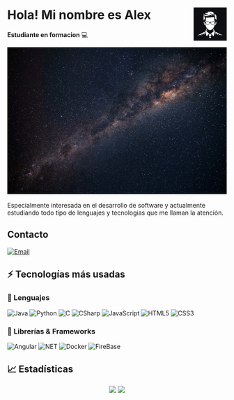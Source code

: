 # <img src="./avatar.jpeg" width=15% align=right /> Hola! Mi nombre es Alex

**Estudiante en formacion** 💻 

<a target="_blank"><img src="./fondo.jpg" 
   borderRadius='1rem' boxShadow = '0 5px 18px rgba(0,0,0,0.3)'></a>
</p>

Especialmente interesada en el desarrollo de software y actualmente estudiando todo tipo de lenguajes y tecnologias que me llaman la atención.


## Contacto

[![Email](https://img.shields.io/badge/Mail-D14836?style=for-the-badge&logo=gmail&logoColor=white)](mailto:alexpinesanz@gmail.com)

## ⚡ Tecnologías más usadas

### 🚀 Lenguajes

![Java](https://img.shields.io/badge/Java-ED8B00?style=for-the-badge&logo=java&logoColor=white)
![Python](https://img.shields.io/badge/Python-FFD43B?style=for-the-badge&logo=python&logoColor=306998)
![C](https://img.shields.io/badge/C-00599C?style=for-the-badge&logo=c&logoColor=white)
![CSharp](https://img.shields.io/badge/C%23-239120?style=for-the-badge&logo=c-sharp&logoColor=white)
![JavaScript](https://img.shields.io/badge/JavaScript-323330?style=for-the-badge&logo=javascript&logoColor=F7DF1E)
![HTML5](https://img.shields.io/badge/HTML5-E34F26?style=for-the-badge&logo=html5&logoColor=white)
![CSS3](https://img.shields.io/badge/CSS3-1572B6?style=for-the-badge&logo=css3&logoColor=white)

### 🧩 Librerías & Frameworks 

![Angular](https://img.shields.io/badge/Angular-DD0031?style=for-the-badge&logo=angular&logoColor=white)
![NET](https://img.shields.io/badge/.NET-512BD4?style=for-the-badge&logo=dotnet&logoColor=white)
![Docker](https://img.shields.io/badge/Docker-2CA5E0?style=for-the-badge&logo=docker&logoColor=white)
![FireBase](https://img.shields.io/badge/firebase-ffca28?style=for-the-badge&logo=firebase&logoColor=black)

## 📈 Estadísticas
<p align="center">
  <img width="48%" src="https://github-readme-stats.vercel.app/api?username=YoSoyAlexElPine&show_icons=true&hide_border=true&theme=radical" />
  <img width="48%" src="https://github-readme-streak-stats.herokuapp.com/?user=YoSoyAlexElPine&hide_border=true&theme=radical" />
</p>
<br>
